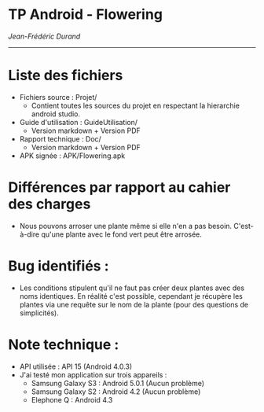 # TP Android - Flowering

*Jean-Frédéric Durand*

---

# Liste des fichiers

- Fichiers source : Projet/
  + Contient toutes les sources du projet en respectant la hierarchie android studio.
- Guide d'utilisation : GuideUtilisation/
  + Version markdown + Version PDF
- Rapport technique : Doc/
  + Version markdown + Version PDF
- APK signée : APK/Flowering.apk

# Différences par rapport au cahier des charges

- Nous pouvons arroser une plante même si elle n'en a pas besoin. C'est-à-dire qu'une plante avec le fond vert peut être arrosée.

# Bug identifiés :

- Les conditions stipulent qu'il ne faut pas créer deux plantes avec des noms identiques. En réalité c'est possible, cependant je récupère les plantes via une requête sur le nom de la plante (pour des questions de simplicités).

# Note technique :

- API utilisée : API 15 (Android 4.0.3)
- J'ai testé mon application sur trois appareils :
  + Samsung Galaxy S3 : Android 5.0.1 (Aucun problème)
  + Samsung Galaxy S2 : Android 4.2 (Aucun problème)
  + Elephone Q : Android 4.3
